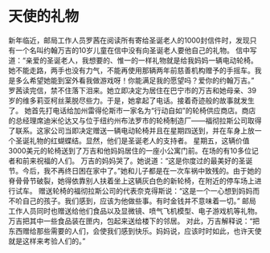 # 天使的礼物
新年临近，邮局工作人员罗茜在阅读所有寄给圣诞老人的1000封信件时，发现只有一个名叫约翰万吉的10岁儿童在信中没有向圣诞老人要他自己的礼物。 
信中写道：“亲爱的圣诞老人，我想要的、惟一的一样礼物就是给我妈妈一辆电动轮椅。她不能走路，两手也没有力气，不能再使用那辆两年前慈善机构赠予的手摇车。我是多么希望她能到室外看我做游戏呀！你能满足我的愿望吗？爱你的约翰万吉。” 
罗茜读完信，禁不住落下泪来。她立即决定为居住在巴宁市的万吉和她母亲、39岁的维多莉亚柯丝莱脱尽些力。于是，她拿起了电话。接着奇迹般的故事就发生了。 
她首先打电话给加州雷得伦斯市一家名为“行动自如”的轮椅供应商店。商店的总经理席迪米伦达又与位于纽约州布法罗市的轮椅制造厂——福彻拉斯公司取得了联系。这家公司当即决定赠送一辆电动轮椅并且在星期四送到，并在车身上放一个圣诞礼物的红蝴蝶结。显然，他们是圣诞老人的支持者。 
星期五，这辆价值3000美元的轮椅送到了万吉和他妈妈居住的一座小公寓门前。在场的有10多位记者和前来祝福的人们。 
万吉的妈妈哭了。她说道：“这是你度过的最美好的圣诞节。今后，我不再终日困在家中了。”她和儿子都是在一次车祸中致残的。由于她的脊骨骨节破裂，她得依靠别人扶着坐上这辆灰白色的新轮椅，在附近的停车场上进行试车。 
赠送轮椅的福彻拉斯公司的代表奈克得斯说：“这是一个一心想到妈妈而不吤自己的孩子。我们感到，应该为他做些事。有时金钱并不意味着一切。” 
邮局工作人员同时也赠送给他们食品以及显微镜、喷气飞机模型、电子游戏机等礼物。万吉把其中一些食品装在匣内，包起来送给楼下的邻居。 
对此，万吉解释说：“把东西赠给那些需要的人们，会使我们感到快乐。妈妈说，应该时时如此，也许天使就是这样来考验人们的。”
  